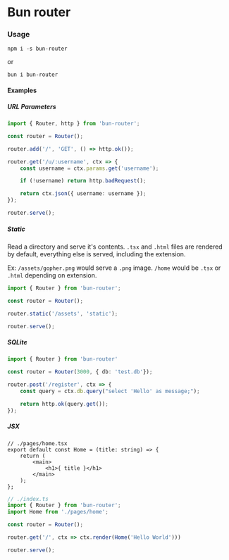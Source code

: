 # Bun router

### Usage
`npm i -s bun-router` 

or 

`bun i bun-router`


#### Examples
##### URL Parameters
```ts
import { Router, http } from 'bun-router';

const router = Router();

router.add('/', 'GET', () => http.ok());

router.get('/u/:username', ctx => {
    const username = ctx.params.get('username');

    if (!username) return http.badRequest();

    return ctx.json({ username: username });
});

router.serve();
```

##### Static
Read a directory and serve it's contents. `.tsx` and `.html` files are rendered by default, everything else is served, including the extension. 

Ex: `/assets/gopher.png` would serve a `.png` image. `/home` would be `.tsx` or `.html` depending on extension.

```ts
import { Router } from 'bun-router';

const router = Router();

router.static('/assets', 'static');

router.serve();
```

##### SQLite
```ts
import { Router } from 'bun-router'

const router = Router(3000, { db: 'test.db'});

router.post('/register', ctx => {
    const query = ctx.db.query("select 'Hello' as message;");

    return http.ok(query.get());
});

```

##### JSX
```tsx
// ./pages/home.tsx
export default const Home = (title: string) => {
    return (
        <main>
            <h1>{ title }</h1>
        </main>
    );
};
```

```ts
// ./index.ts
import { Router } from 'bun-router';
import Home from './pages/home';

const router = Router();

router.get('/', ctx => ctx.render(Home('Hello World')))

router.serve();
```


